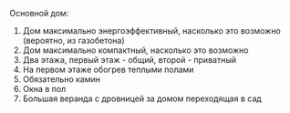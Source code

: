 Основной дом:

1. Дом максимально энергоэффективный, насколько это возможно (вероятно, из газобетона)
2. Дом максимально компактный, насколько это возможно
3. Два этажа, первый этаж - общий, второй - приватный
4. На первом этаже обогрев теплыми полами
5. Обязательно камин
6. Окна в пол
7. Большая веранда с дровницей за домом переходящая в сад
   
